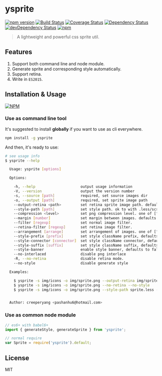 # ysprite

[![npm version](https://badge.fury.io/js/ysprite.svg)](https://badge.fury.io/js/ysprite)
[![Build Status](https://travis-ci.org/creeperyang/ysprite.svg?branch=master)](https://travis-ci.org/creeperyang/ysprite)
[![Coverage Status](https://coveralls.io/repos/github/creeperyang/ysprite/badge.svg?branch=master)](https://coveralls.io/github/creeperyang/ysprite?branch=master)
[![Dependency Status](https://david-dm.org/creeperyang/ysprite.svg)](https://david-dm.org/creeperyang/ysprite)
[![devDependency Status](https://david-dm.org/creeperyang/ysprite/dev-status.svg)](https://david-dm.org/creeperyang/ysprite#info=devDependencies)
[![npm](https://img.shields.io/npm/dm/ysprite.svg)](https://www.npmjs.com/package/ysprite)

> A lightweight and powerful css sprite util.


## Features

1. Support both command line and node module.
2. Generate sprite and corresponding style automatically.
3. Support retina.
4. Write in `ES2015`.

## Installation & Usage

[![NPM](https://nodei.co/npm/ysprite.png?downloads=true&downloadRank=true&stars=true)](https://nodei.co/npm/ysprite/)

### Use as command line tool

It's suggested to install **globally** if you want to use as cli everywhere.

```bash
npm install -g ysprite
```

And then, it's ready to use:

```bash
# see usage info
$ ysprite --help

  Usage: ysprite [options]

  Options:

    -h, --help                     output usage information
    -V, --version                  output the version number
    -s, --source [path]            required, set source images dir
    -o, --output [path]            required, set sprite image path
    --output-retina <path>         set retina sprite image path. defaults to same with normal path and add "@2x" to filename
    --style-path [path]            set style path. ok to with .less/scss extension
    --compression <level>          set png compression level. one of ["none", "fast", "high"], defaults to "high"
    --margin [number]              set margin between images. defaults to 0, prefer even number
    --filter [regexp]              set normal image filter.
    --retina-filter [regexp]       set retina image filter.
    --arrangement [arrange]        set arrangement of images. one of ["compact", "vertical", "horizontal"], defaults to "compact"
    --style-prefix [prefix]        set style className prefix, defaults to "icon"
    --style-connector [connector]  set style className connector, defaults to "-"
    --style-suffix [suffix]        set style className suffix, defaults to ""
    --style-banner                 enable style banner, defaults to false
    --no-interlaced                disable png interlace
    -R, --no-retina                disable retina mode.
    --no-style                     disable generate style

  Examples:

    $ ysprite -s img/icons -o img/sprite.png --output-retina img/sprite@2x.png --style-path css/sprite.css --compression high --margin 10
    $ ysprite -s img/icons -o img/sprite.png --no-retina --no-style
    $ ysprite -s img/icons -o img/sprite.png --style-path sprite.less --style-prefix ico --style-connector __


  Author: creeperyang <pashanhu6@hotmail.com>
```


### Use as common node module

```js
// es6+ with babel6+
import { generateStyle, generateSprite } from 'ysprite';

// normal require
var Sprite = require('ysprite').default;
```


## License

MIT
